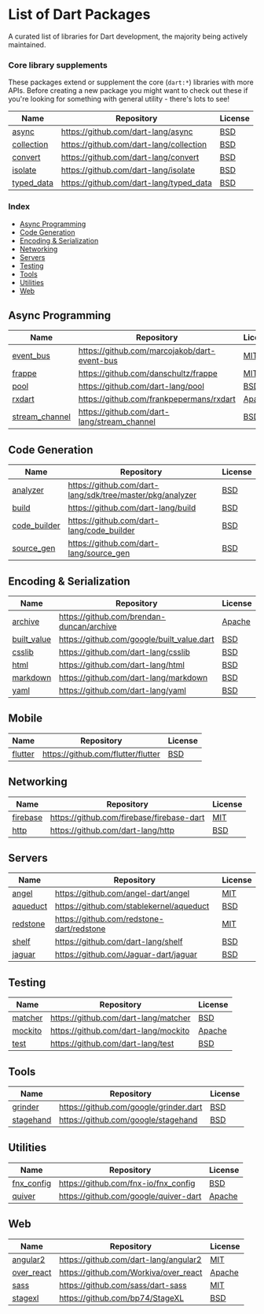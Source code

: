 # List of Dart Packages

A curated list of libraries for Dart development, the majority being actively maintained.

### Core library supplements

These packages extend or supplement the core (`dart:*`) libraries with more APIs.
Before creating a new package you might want to check out these if you're looking
for something with general utility - there's lots to see!

Name | Repository | License
---- | ---------- | ------
[async](https://pub.dartlang.org/packages/async) | https://github.com/dart-lang/async | [BSD](https://github.com/dart-lang/async/blob/master/LICENSE)
[collection](https://pub.dartlang.org/packages/collection) | https://github.com/dart-lang/collection | [BSD](https://github.com/dart-lang/collection/blob/master/LICENSE)
[convert](https://pub.dartlang.org/packages/convert) | https://github.com/dart-lang/convert | [BSD](https://github.com/dart-lang/convert/blob/master/LICENSE)
[isolate](https://pub.dartlang.org/packages/isolate) | https://github.com/dart-lang/isolate | [BSD](https://github.com/dart-lang/isolate/blob/master/LICENSE)
[typed_data](https://pub.dartlang.org/packages/typed_data) | https://github.com/dart-lang/typed_data | [BSD](https://github.com/dart-lang/typed_data/blob/master/LICENSE)

### Index

* [Async Programming](#async)
* [Code Generation](#codegen)
* [Encoding & Serialization](#encoding)
* [Networking](#networking)
* [Servers](#servers)
* [Testing](#testing)
* [Tools](#tools)
* [Utilities](#utilities)
* [Web](#web)

## Async Programming

Name | Repository | License
---- | ---------- | ------
[event_bus](https://pub.dartlang.org/packages/event_bus) | https://github.com/marcojakob/dart-event-bus | [MIT](https://github.com/marcojakob/dart-event-bus/blob/master/LICENSE)
[frappe](https://pub.dartlang.org/packages/frappe) | https://github.com/danschultz/frappe | [MIT](https://github.com/danschultz/frappe/blob/master/LICENSE)
[pool](https://pub.dartlang.org/packages/pool) | https://github.com/dart-lang/pool | [BSD](https://github.com/dart-lang/pool/blob/master/LICENSE)
[rxdart](https://pub.dartlang.org/packages/rxdart) | https://github.com/frankpepermans/rxdart | [Apache](https://github.com/frankpepermans/rxdart/blob/master/LICENSE)
[stream_channel](https://pub.dartlang.org/packages/stream_channel) | https://github.com/dart-lang/stream_channel | [BSD](https://github.com/dart-lang/stream_channel/blob/master/LICENSE)

## Code Generation

Name | Repository | License
---- | ---------- | ------
[analyzer](https://pub.dartlang.org/packages/analyzer) | https://github.com/dart-lang/sdk/tree/master/pkg/analyzer | [BSD](https://github.com/dart-lang/sdk/tree/master/pkg/analyzer/blob/master/LICENSE)
[build](https://pub.dartlang.org/packages/build) | https://github.com/dart-lang/build | [BSD](https://github.com/dart-lang/build/blob/master/LICENSE)
[code_builder](https://pub.dartlang.org/packages/code_builder) | https://github.com/dart-lang/code_builder | [BSD](https://github.com/dart-lang/code_builder/blob/master/LICENSE)
[source_gen](https://pub.dartlang.org/packages/source_gen) | https://github.com/dart-lang/source_gen | [BSD](https://github.com/dart-lang/source_gen/blob/master/LICENSE)

## Encoding & Serialization

Name | Repository | License
---- | ---------- | ------
[archive](https://pub.dartlang.org/packages/archive) | https://github.com/brendan-duncan/archive | [Apache](https://github.com/brendan-duncan/archive/blob/master/LICENSE)
[built_value](https://pub.dartlang.org/packages/built_value) | https://github.com/google/built_value.dart | [BSD](https://github.com/google/built_value.dart/blob/master/LICENSE)
[csslib](https://pub.dartlang.org/packages/csslib) | https://github.com/dart-lang/csslib | [BSD](https://github.com/dart-lang/csslib/blob/master/LICENSE)
[html](https://pub.dartlang.org/packages/css_lib) | https://github.com/dart-lang/html | [BSD](https://github.com/dart-lang/html/blob/master/LICENSE)
[markdown](https://pub.dartlang.org/packages/markdown) | https://github.com/dart-lang/markdown | [BSD](https://github.com/dart-lang/markdown/blob/master/LICENSE)
[yaml](https://pub.dartlang.org/packages/yaml) | https://github.com/dart-lang/yaml | [BSD](https://github.com/dart-lang/yaml/blob/master/LICENSE)

## Mobile

Name | Repository | License
---- | ---------- | ------
[flutter](https://flutter.io) | https://github.com/flutter/flutter | [BSD](https://github.com/flutter/flutter/blob/master/LICENSE)

## Networking

Name | Repository | License
---- | ---------- | ------
[firebase](https://pub.dartlang.org/packages/firebase) | https://github.com/firebase/firebase-dart | [MIT](https://github.com/firebase/firebase-dart/blob/master/LICENSE)
[http](https://pub.dartlang.org/packages/http) | https://github.com/dart-lang/http | [BSD](https://github.com/dart-lang/http/blob/master/LICENSE)

## Servers

Name | Repository | License
---- | ---------- | ------
[angel](https://pub.dartlang.org/packages/angel_common) | https://github.com/angel-dart/angel | [MIT](https://github.com/angel-dart/framework/blob/master/LICENSE)
[aqueduct](https://pub.dartlang.org/packages/aqueduct) | https://github.com/stablekernel/aqueduct | [BSD](https://github.com/stablekernel/aqueduct/blob/master/LICENSE)
[redstone](https://pub.dartlang.org/packages/redstone) | https://github.com/redstone-dart/redstone | [MIT](https://github.com/redstone-dart/redstone)
[shelf](https://pub.dartlang.org/packages/shelf) | https://github.com/dart-lang/shelf | [BSD](https://github.com/dart-lang/shelf/blob/master/LICENSE)
[jaguar](https://pub.dartlang.org/packages/jaguar) | https://github.com/Jaguar-dart/jaguar | [BSD](https://github.com/Jaguar-dart/jaguar/blob/master/LICENSE)

## Testing

Name | Repository | License
---- | ---------- | ------
[matcher](https://pub.dartlang.org/packages/matcher) | https://github.com/dart-lang/matcher | [BSD](https://github.com/dart-lang/matcher/blob/master/LICENSE)
[mockito](https://pub.dartlang.org/packages/mockito) | https://github.com/dart-lang/mockito | [Apache](https://github.com/dart-lang/mockito/blob/master/LICENSE)
[test](https://pub.dartlang.org/packages/test) | https://github.com/dart-lang/test | [BSD](https://github.com/dart-lang/test/blob/master/LICENSE)

## Tools

Name | Repository | License
---- | ---------- | ------
[grinder](https://pub.dartlang.org/packages/grinder) | https://github.com/google/grinder.dart | [BSD](https://github.com/google/grinder.dart/blob/master/LICENSE)
[stagehand](https://pub.dartlang.org/packages/stagehand) | https://github.com/google/stagehand | [BSD](https://github.com/google/stagehand/blob/master/LICENSE)

## Utilities

Name | Repository | License
---- | ---------- | ------
[fnx_config](https://pub.dartlang.org/packages/fnx_config) | https://github.com/fnx-io/fnx_config | [BSD](https://github.com/fnx-io/fnx_config/blob/master/LICENSE)
[quiver](https://pub.dartlang.org/packages/quiver) | https://github.com/google/quiver-dart | [Apache](https://github.com/google/quiver-dart/blob/master/LICENSE)

## Web

Name | Repository | License
---- | ---------- | ------
[angular2](https://pub.dartlang.org/packages/angular2) | https://github.com/dart-lang/angular2 | [MIT](https://github.com/dart-lang/angular2/blob/master/LICENSE)
[over_react](https://pub.dartlang.org/packages/over_react) | https://github.com/Workiva/over_react | [Apache](https://github.com/Workiva/over_react/blob/master/LICENSE)
[sass](https://pub.dartlang.org/pacakges/sass) | https://github.com/sass/dart-sass | [MIT](https://github.com/sass/dart-sass/blob/master/LICENSE)
[stagexl](https://pub.dartlang.org/packages/stagexl) | https://github.com/bp74/StageXL | [BSD](https://github.com/bp74/StageXL/blob/master/LICENSE)
